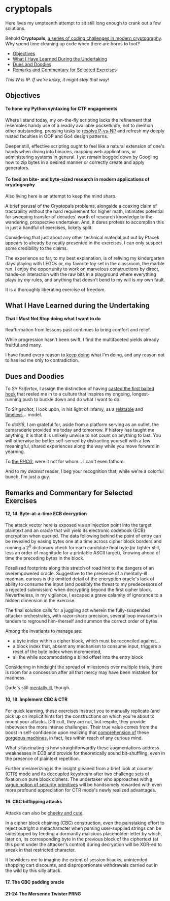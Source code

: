 # cryptopals

Here lives my umpteenth attempt to sit still long enough to crank out a few solutions.

Behold __Cryptopals__, [a series of coding challenges in modern cryptography](https://blog.pinboard.in/2013/04/the_matasano_crypto_challenges/). Why spend time cleaning up code when there are horns to toot?

- [ Objectives ](#objectives)
- [ What I Have Learned During the Undertaking ](#learned)
- [ Dues and Doodies ](#doodie)
- [ Remarks and Commentary for Selected Exercises ](#remarks)

_This W is IP. If we're lucky, it might stay that way!_

<a name="objectives"></a>
## Objectives

#### To hone my Python syntaxing for CTF engagements

Where I stand today, my on-the-fly scripting lacks the refinement that resembles handy use of a readily available pocketknife, not to mention other outstanding, pressing tasks to [resolve P-vs-NP](https://www.youtube.com/watch?v=wf-BqAjZb8M&t=12m46s) and refresh my deeply rusted faculties in OOP and Go4 design patterns.

Deeper still, effective scripting ought to feel like a natural extension of one's hands when diving into binaries, mapping web applications, or administering systems in general. I yet remain bogged down by Googling how to zip bytes in a desired manner or correctly create and apply generators.

#### To feed on bite- and byte-sized research in modern applications of cryptography

Also living here is an attempt to keep the mind sharp.

A brief perusal of the Cryptopals problems, alongside a coaxing claim of tractability without the hard requirement for higher math, intimates potential for sweeping transfer of decades' worth of research knowledge to the wandering, prospective undertaker. And, it dares profess to accomplish this in just a handful of exercises, lickety split.

Considering that just about any other technical material put out by Ptacek appears to already be neatly presented in the exercises, I can only suspect some credibility to the claims.

The experience so far, to my best explanation, is of reliving my kindergarten days playing with LEGOs or, my favorite toy set in the classroom, the marble run. I enjoy the opportunity to work on marvelous constructions by direct, hands-on interaction with the raw bits in a playground where everything plays by _my_ rules, and anything that doesn't bend to my will is _my_ own fault.

It is a thoroughly liberating exercise of freedom.

<a name="learned"></a>
## What I Have Learned during the Undertaking

#### That I Must Not Stop doing what I want to do

Reaffirmation from lessons past continues to bring comfort and relief.

While progression hasn't been swift, I find the multifaceted yields already fruitful and many.

I have found every reason to [keep doing](https://www.youtube.com/watch?v=-PdXNRAQ31c&t=49m10s) what I'm doing, and any reason not to has led me only to contradiction.

<a name="doodie"></a>
## Dues and Doodies

To _Sir Psifertex_, I assign the distinction of having [casted the first baited hook](https://www.youtube.com/watch?v=okPWY0FeUoU&t=4m34s) that reeled me in to a culture that inspires my ongoing, longest-running push to buckle down and do what I want to do.

To _Sir geohot_, I look upon, in his light of infamy, as a [relatable](https://www.youtube.com/watch?v=AerjS7PTNYs&t=6m42s) and [timeless](https://www.youtube.com/watch?v=eGl6kpSajag&t=11m16s)... model.

To _dc916_, I am grateful for, aside from a platform serving as an outlet, the camaraderie provided me today and tomorrow. If history has taught me anything, it is that it is unlikely unwise to not count on anything to last. You will otherwise be better self-served by distracting yourself with a few meaningful, shared experiences along the way while you move forward in yearning.

To [the _PHCG_](https://www.youtube.com/watch?v=eo7iwlMFPrM), were it not for whom... I can't even fathom.

And to my _dearest_ reader, I beg your recognition that, while we're a colorful bunch, I'm just a guy.

<a name="remarks"></a>
## Remarks and Commentary for Selected Exercises

#### 12, 14. Byte-at-a-time ECB decryption

The attack vector here is exposed via an injection point into the target plaintext and an oracle that will yield its electronic codebook (ECB) encryption when queried. The data following behind the point of entry can be revealed by easing bytes one at a time across cipher block borders and running a 2<sup>8</sup> dictionary check for each candidate final byte (or tighter still, less an order of magnitude for a printable ASCII target), knowing ahead of time the preceding bytes in the block.

Fossilized footprints along this stretch of road hint to the dangers of an overempowered oracle. Suggestive to the presence of a mentally-ill madman, curious is the omitted detail of the encryption oracle's lack of ability to consume the input (and possibly the threat to my predecessors of a rejected submission) when decrypting beyond the first cipher block. Nevertheless, in my vigilance, I escaped a grave calamity of ignorance to a hidden dimension in the exercise.

The final solution calls for a juggling act wherein the fully-suspended attacker orchestrates, with razor-sharp precision, several loop invariants in tandem to reground him-/herself and summon the correct order of bytes.

Among the invariants to manage are:
 - a byte index within a cipher block, which must be reconciled against...
 - a block index that, absent any mechanism to consume input, triggers a reset of the byte index when incremented,
 - all the while accommodating a blind offset into the entry block

Considering in hindsight the spread of milestones over multiple trials, there is room for a concession after all that mercy may have been mistaken for madness.

Dude's still [mentally ill](https://www.youtube.com/watch?v=iZa_XKpj9X4&t=5m05s), though.

#### 10, 18. Implement CBC & CTR

For quick learning, these exercises instruct you to manually replicate (and pick up on implicit hints for) the constructions on which you're about to mount your attacks. Difficult, they are not, but respite, they provide inbetween the more intense challenges. Their true value comes from the boost in self-confidence upon realizing that [comprehension of](https://en.wikipedia.org/wiki/Block_cipher_mode_of_operation#CBC) these [gorgeous machines](https://en.wikipedia.org/wiki/Block_cipher_mode_of_operation#CTR), in fact, lies within reach of any curious mind.

What's fascinating is how straightforwardly these augmentations address weaknesses in ECB and provide for theoretically sound bit-shuffling, even in the presence of plaintext repetition.

Further mesmerizing is the insight gleaned from a brief look at counter (CTR) mode and its decoupled keystream after two challenge sets of fixation on pure block ciphers. The undertaker who approaches with [a vague notion of security primitives](https://www.coursera.org/learn/crypto) will be handsomely rewarded with even more profound appreciation for CTR mode's newly realized advantages.

#### 16. CBC bitflipping attacks

Attacks can also be [cheeky and cute](https://www.coursera.org/lecture/crypto/attacking-non-atomic-decryption-mtJS8).

In a cipher block chaining (CBC) construction, even the painstaking effort to reject outright a metacharacter when parsing user-supplied strings can be sidestepped by feeding a dormantly malicious placeholder-letter by which, later on, its corresponding byte in the previous block of the ciphertext (at this point under the attacker's control) during decryption will be XOR-ed to sneak in that restricted character.

It bewilders me to imagine the extent of session hijacks, unintended shopping cart discounts, and disproportionate withdrawals carried out in the wild by this silly attack.

#### 17. The CBC padding oracle

#### 21-24 The Mersenne Twister PRNG
